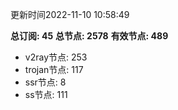 更新时间2022-11-10 10:58:49

**总订阅: 45**
**总节点: 2578**
**有效节点: 489**
- v2ray节点: 253
- trojan节点: 117
- ssr节点: 8
- ss节点: 111
